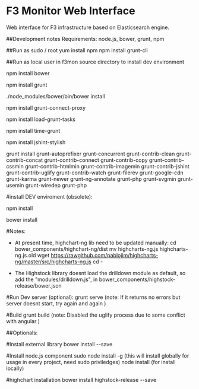 F3 Monitor Web Interface
==========================
Web interface for F3 infrastructure based on Elasticsearch engine.

##Development notes
Requirements: node.js, bower, grunt, npm

##Run as sudo / root
yum install npm
npm install grunt-cli

##Run as local user in f3mon source directory to install dev environment

npm install bower

npm install grunt

./node_modules/bower/bin/bower install

npm install grunt-connect-proxy

npm install load-grunt-tasks

npm install time-grunt

npm install jshint-stylish

grunt install grunt-autoprefixer grunt-concurrent grunt-contrib-clean grunt-contrib-concat grunt-contrib-connect grunt-contrib-copy grunt-contrib-cssmin grunt-contrib-htmlmin grunt-contrib-imagemin grunt-contrib-jshint grunt-contrib-uglify grunt-contrib-watch grunt-filerev grunt-google-cdn grunt-karma grunt-newer grunt-ng-annotate grunt-php grunt-svgmin grunt-usemin grunt-wiredep grunt-php

#install DEV enviroment (obsolete):

npm install

bower install

#Notes:
- At present time, highchart-ng lib need to be updated manually:
    cd bower_components/highchart-ng/dist
    mv highcharts-ng.js highcharts-ng.js.old
    wget https://rawgithub.com/pablojim/highcharts-ng/master/src/highcharts-ng.js
    cd -

- The Highstock library doesnt load the drilldown module as default, so add the "modules/drilldown.js", in bower_components/highstock-release/bower.json 

#Run Dev server (optional):
grunt serve (note: If it returns no errors but server doesnt start, try again and again )

#Build
grunt build (note: Disabled the uglify process due to some conflict with angular )


##Optionals:

#Install external library
bower install <libname> --save

#Install node.js component
sudo node install -g <componen-name> (this will install globally for usage in every project, need sudo priviledges)
node install <componen-name> (for install locally)

#highchart installation
bower install highstock-release --save

